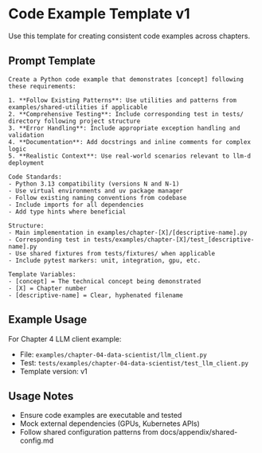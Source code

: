 # Code Example Template v1

Use this template for creating consistent code examples across chapters.

## Prompt Template

```
Create a Python code example that demonstrates [concept] following these requirements:

1. **Follow Existing Patterns**: Use utilities and patterns from examples/shared-utilities if applicable
2. **Comprehensive Testing**: Include corresponding test in tests/ directory following project structure
3. **Error Handling**: Include appropriate exception handling and validation
4. **Documentation**: Add docstrings and inline comments for complex logic
5. **Realistic Context**: Use real-world scenarios relevant to llm-d deployment

Code Standards:
- Python 3.13 compatibility (versions N and N-1)
- Use virtual environments and uv package manager
- Follow existing naming conventions from codebase
- Include imports for all dependencies
- Add type hints where beneficial

Structure:
- Main implementation in examples/chapter-[X]/[descriptive-name].py
- Corresponding test in tests/examples/chapter-[X]/test_[descriptive-name].py
- Use shared fixtures from tests/fixtures/ when applicable
- Include pytest markers: unit, integration, gpu, etc.

Template Variables:
- [concept] = The technical concept being demonstrated
- [X] = Chapter number
- [descriptive-name] = Clear, hyphenated filename
```

## Example Usage

For Chapter 4 LLM client example:
- File: `examples/chapter-04-data-scientist/llm_client.py`
- Test: `tests/examples/chapter-04-data-scientist/test_llm_client.py`
- Template version: v1

## Usage Notes

- Ensure code examples are executable and tested
- Mock external dependencies (GPUs, Kubernetes APIs)
- Follow shared configuration patterns from docs/appendix/shared-config.md